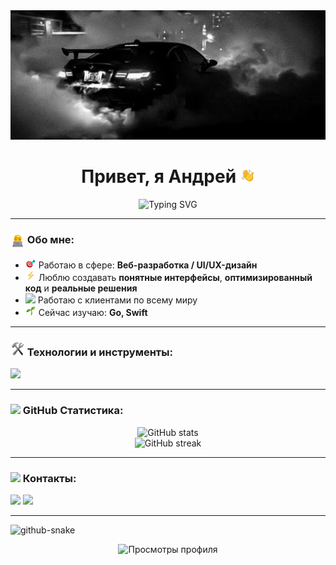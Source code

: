 <img src="./Frame 102.png"/>
<h1 align="center">Привет, я Андрей <img src="./Animated_AgADexYAAiKl8Es.gif" width="23"/></h1>
<p align="center">
  <img src="https://readme-typing-svg.herokuapp.com?font=Fira+Code&duration=3000&color=FFFFFF&center=true&vCenter=true&lines=%D0%A0%D0%B0%D0%B7%D1%80%D0%B0%D0%B1%D0%BE%D1%82%D1%87%D0%B8%D0%BA%2C+UI%2FUX+%D0%94%D0%B8%D0%B7%D0%B0%D0%B9%D0%BD%D0%B5%D1%80" alt="Typing SVG" />
</p>

---

### <img src="./Animated_AgADdSEAAlo2CEg.gif" width="23" align="absmiddle"/> Обо мне:
- <img src="./Static_AgADiTUAAkaVyEo.png" width="17"/> Работаю в сфере: **Веб-разработка / UI/UX-дизайн**
- <img src="./RestrictedEmoji_AgADqhgAAhdiYEs.gif" width="17"/> Люблю создавать **понятные интерфейсы**, **оптимизированный код** и **реальные решения**
- <img src="./Animated_AgADHFgAAt1K8Eo.gif" width="17"/> Работаю с клиентами по всему миру
- <img src="./Animated_AgADfR8AAjzioUs.gif" width="17"/> Сейчас изучаю: **Go, Swift**

---

### <img src="./Static_AgADCC0AAs3JyUo.png" width="23"/> Технологии и инструменты:
<p align="left">
  <img src="https://skillicons.dev/icons?i=html,css,sass,js,java,nodejs,figma,vue,docker,git,androidstudio,cloudflare,kali,ubuntu,npm,sqlite,php,unreal" />
</p>

---

### <img src="./Animated_AgADMB0AAju8kEo.gif" width="23"/> GitHub Статистика:
<p align="center">
  <img src="https://github-readme-stats.vercel.app/api?username=okandrexx&show_icons=true&theme=dark" alt="GitHub stats" />
  <br />
  <img src="https://github-readme-streak-stats.herokuapp.com/?user=okandrexx&theme=dark" alt="GitHub streak" />
</p>

---

<!--### 🌐 Проекты:
| Название | Описание | Технологии |
|----------|----------|------------|
| **[Проект 1]** | Краткое описание, например, "CRM система для малого бизнеса" | `React`, `Node.js`, `MongoDB` |
| **[Проект 2]** | Пример: "Интерактивный сайт-портфолио" | `Next.js`, `Tailwind`, `Figma` |
| **[Проект 3]** | Что-то открытое: "Open Source бот для Telegram" | `Python`, `Aiogram` |

---

### 💬 Цитата дня:
> “Programs must be written for people to read, and only incidentally for machines to execute.” — *Harold Abelson*

---
-->
### <img src="./Animated_AgADBx4AAnil2Es.gif" width="23"/> Контакты:
<p>
  <a href="mailto:a.afanasev2009@gmail.com"><img src="https://img.shields.io/badge/gmail-D14836?style=for-the-badge&logo=gmail&logoColor=white"/></a>
  <a href="https://t.me/okandrex"><img src="https://img.shields.io/badge/telegram-2CA5E0?style=for-the-badge&logo=telegram&logoColor=white"/></a>
</p>

---

<picture>
  <source media="(prefers-color-scheme: dark)" srcset="https://raw.githubusercontent.com/okandrexx/OKAnDrexx/refs/heads/output/github-snake-dark.svg" />
  <source media="(prefers-color-scheme: light)" srcset="https://raw.githubusercontent.com/okandrexx/OKAnDrexx/refs/heads/output/github-snake.svg" />
  <img alt="github-snake" src="https://raw.githubusercontent.com/okandrexx/OKAnDrexx/refs/heads/output/github-snake.svg" />
</picture>

<p align="center">
  <img src="https://komarev.com/ghpvc/?username=okandrexx&color=blue" alt="Просмотры профиля" />
</p>
